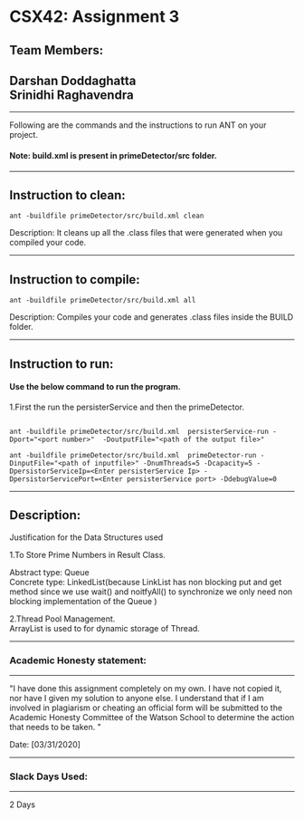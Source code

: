 # CSX42: Assignment 3 
## Team Members: 
Darshan Doddaghatta 
<br>Srinidhi Raghavendra
-----------------------------------------------------------------------
-----------------------------------------------------------------------


Following are the commands and the instructions to run ANT on your project.
#### Note: build.xml is present in primeDetector/src folder.

-----------------------------------------------------------------------
## Instruction to clean:

```commandline
ant -buildfile primeDetector/src/build.xml clean
```

Description: It cleans up all the .class files that were generated when you
compiled your code.

-----------------------------------------------------------------------
## Instruction to compile:

```commandline
ant -buildfile primeDetector/src/build.xml all
```

Description: Compiles your code and generates .class files inside the BUILD folder.

-----------------------------------------------------------------------
## Instruction to run:

#### Use the below command to run the program.
1.First the run the persisterService and then the primeDetector.
```commandline

ant -buildfile primeDetector/src/build.xml  persisterService-run -Dport="<port number>"  -DoutputFile="<path of the output file>"

ant -buildfile primeDetector/src/build.xml  primeDetector-run -DinputFile="<path of inputfile>" -DnumThreads=5 -Dcapacity=5 -DpersistorServiceIp=<Enter persisterService Ip> -DpersistorServicePort=<Enter persisterService port> -DdebugValue=0

```

-----------------------------------------------------------------------
## Description:
Justification for the Data Structures used

1.To Store Prime Numbers in Result Class.

Abstract type: Queue
<br>Concrete type: LinkedList(because LinkList has non blocking put and get method since we use wait() and noitfyAll() to synchronize we only need non  blocking implementation of the Queue ) 

2.Thread Pool Management.
<br>
ArrayList is used to for dynamic storage of Thread.

-----------------------------------------------------------------------
### Academic Honesty statement:
-----------------------------------------------------------------------

"I have done this assignment completely on my own. I have not copied
it, nor have I given my solution to anyone else. I understand that if
I am involved in plagiarism or cheating an official form will be
submitted to the Academic Honesty Committee of the Watson School to
determine the action that needs to be taken. "

Date: [03/31/2020]

-----------------------------------------------------------------------
### Slack Days Used:
-----------------------------------------------------------------------

2 Days

